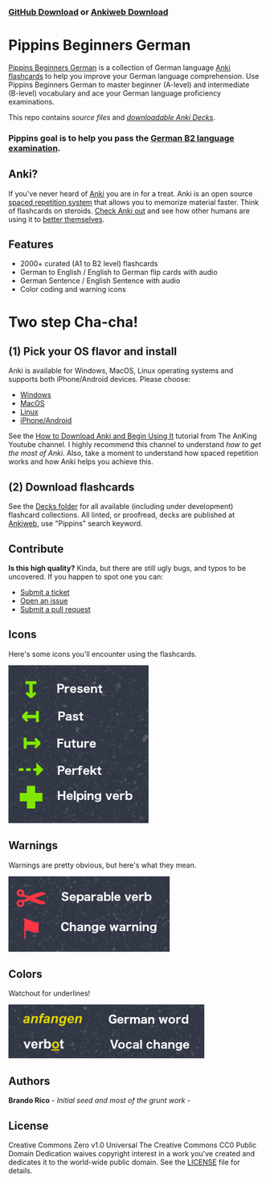 ### **[GitHub Download](https://github.com/ilbrandori/Pippins-Beginners-German/tree/master/Decks) or [Ankiweb Download](https://ankiweb.net/shared/decks/Pippins)**

# Pippins Beginners German
[Pippins Beginners German](https://github.com/ilbrandori/Pippins-Beginners-Germans) is a collection of German language [Anki flashcards](https://apps.ankiweb.net/) to help you improve your German language comprehension. Use Pippins Beginners German to master beginner (A-level) and intermediate (B-level) vocabulary and ace your German language proficiency examinations.

This repo contains *source files* and *[downloadable Anki Decks](https://github.com/ilbrandori/Pippins-Beginners-German/tree/master/Decks)*.

### Pippins goal is to help you **pass** the [German B2 language examination](https://www.goethe.de/de/spr/kup/prf/prf/gb2.html).

## Anki?

If you've never heard of [Anki](https://apps.ankiweb.net/) you are in for a treat. Anki is an open source [spaced repetition system](https://en.wikipedia.org/wiki/Spaced_repetition) that allows you to memorize material faster. Think of flashcards on steroids. [Check Anki out](https://apps.ankiweb.net/) and see how other humans are using it to [better themselves](https://www.youtube.com/results?search_query=anki+learn).

## Features

* 2000+ curated (A1 to B2 level) flashcards 
* German to English / English to German flip cards with audio
* German Sentence / English Sentence with audio
* Color coding and warning icons

# Two step Cha-cha!

## (1) Pick your OS flavor and install

Anki is available for Windows, MacOS, Linux operating systems and supports both iPhone/Android devices. 
Please choose: 

- [Windows](https://apps.ankiweb.net/#windows)
- [MacOS](https://apps.ankiweb.net/#mac)
- [Linux](https://apps.ankiweb.net/#linux)
- [iPhone/Android](https://apps.ankiweb.net/#ios)

See the [How to Download Anki and Begin Using It](https://www.youtube.com/watch?v=AjdUxCnAXJw) tutorial from The AnKing Youtube channel. I highly recommend this channel to understand *how to get the most of Anki*. Also, take a moment to understand how spaced repetition works and how Anki helps you achieve this.   

## (2) Download flashcards
See the [Decks folder](https://github.com/ilbrandori/Pippins-Beginners-German/tree/master/Decks) for all available (including under development) flashcard collections. All linted, or proofread, decks are published at [Ankiweb](https://ankiweb.net/shared/decks/Pippins), use "Pippins" search keyword. 

## Contribute

**Is this high quality?** 
Kinda, but there are still ugly bugs, and typos to be uncovered. If you happen to spot one you can:

* [Submit a ticket](https://forms.gle/vbVNECZmXNG8cHuH7)
* [Open an issue](https://github.com/ilbrandori/Pippins-Beginners-German/issues)
* [Submit a pull request](https://github.com/ilbrandori/Pippins-Beginners-German/pulls)

## Icons 
Here's some icons you'll encounter using the flashcards.

![](images/icons.png)

## Warnings
Warnings are pretty obvious, but here's what they mean.

![](images/warning.png)

## Colors
Watchout for underlines!

![](images/color-code.png)

## Authors
**Brando Rico** - *Initial seed and most of the grunt work* - 

## License
Creative Commons Zero v1.0 Universal The Creative Commons CC0 Public Domain Dedication waives copyright interest in a work you've created and dedicates it to the world-wide public domain. See the [LICENSE](https://github.com/ilbrandori/Pippins-Beginners-German/blob/master/LICENSE) file for details.


